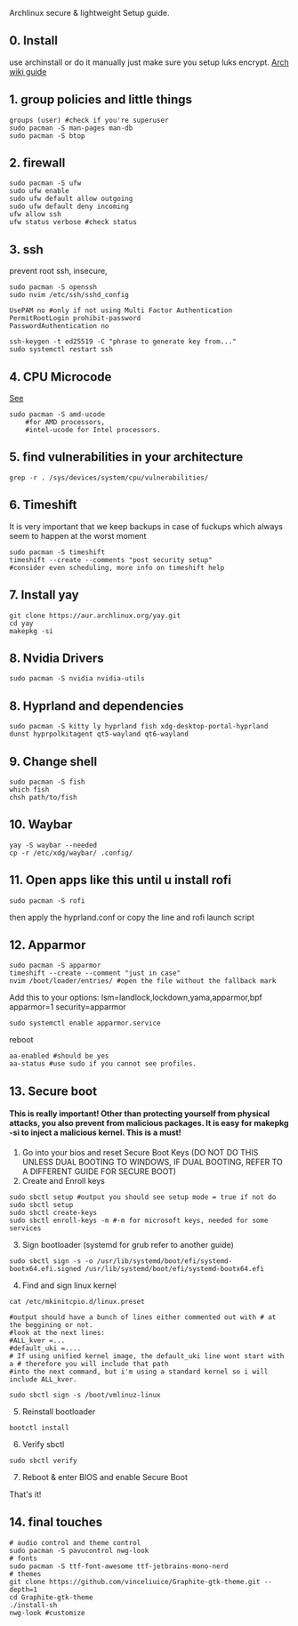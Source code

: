 Archlinux secure & lightweight Setup guide.
## 0. Install
use archinstall or do it manually just make sure you setup luks encrypt.
[Arch wiki guide](https://wiki.archlinux.org/title/Installation_guide])

## 1. group policies and little things
~~~
groups (user) #check if you're superuser
sudo pacman -S man-pages man-db
sudo pacman -S btop
~~~

## 2. firewall
~~~
sudo pacman -S ufw
sudo ufw enable
sudo ufw default allow outgoing
sudo ufw default deny incoming
ufw allow ssh
ufw status verbose #check status
~~~
## 3.  ssh
prevent root ssh, insecure, 
~~~
sudo pacman -S openssh
sudo nvim /etc/ssh/sshd_config

UsePAM no #only if not using Multi Factor Authentication
PermitRootLogin prohibit-password
PasswordAuthentication no

ssh-keygen -t ed25519 -C "phrase to generate key from..."
sudo systemctl restart ssh
~~~
## 4. CPU Microcode
[See](https://wiki.archlinux.org/title/Microcode)
~~~
sudo pacman -S amd-ucode 
	#for AMD processors,
    #intel-ucode for Intel processors.
~~~

## 5. find vulnerabilities in your architecture
```
grep -r . /sys/devices/system/cpu/vulnerabilities/
```

## 6. Timeshift
It is very important that we keep backups in case of fuckups which always seem to happen at the worst moment 
```
sudo pacman -S timeshift
timeshift --create --comments "post security setup"
#consider even scheduling, more info on timeshift help
```
## 7. Install yay
```
git clone https://aur.archlinux.org/yay.git
cd yay
makepkg -si
```
## 8. Nvidia Drivers
```
sudo pacman -S nvidia nvidia-utils
```
## 8. Hyprland and dependencies
```
sudo pacman -S kitty ly hyprland fish xdg-desktop-portal-hyprland dunst hyprpolkitagent qt5-wayland qt6-wayland
```
## 9. Change shell
```
sudo pacman -S fish
which fish 
chsh path/to/fish
```
## 10. Waybar
```
yay -S waybar --needed
cp -r /etc/xdg/waybar/ .config/

```
## 11. Open apps like this until u install rofi
```
sudo pacman -S rofi
```
then apply the hyprland.conf or copy the line and rofi launch script
## 12. Apparmor
```
sudo pacman -S apparmor
timeshift --create --comment "just in case"
nvim /boot/loader/entries/ #open the file without the fallback mark
```
Add this to your options:
lsm=landlock,lockdown,yama,apparmor,bpf apparmor=1 security=apparmor 
```
sudo systemctl enable apparmor.service
```
reboot
```
aa-enabled #should be yes
aa-status #use sudo if you cannot see profiles.
```
## 13. Secure boot
#### This is really important! Other than protecting yourself from physical attacks, you also prevent from malicious packages. It is easy for makepkg -si to inject a malicious kernel. This is a must!
1. Go into your bios and reset Secure Boot Keys (DO NOT DO THIS UNLESS DUAL BOOTING TO WINDOWS, IF DUAL BOOTING, REFER TO A DIFFERENT GUIDE FOR SECURE BOOT)
2. Create and Enroll keys
```
sudo sbctl setup #output you should see setup mode = true if not do sudo sbctl setup
sudo sbctl create-keys
sudo sbctl enroll-keys -m #-m for microsoft keys, needed for some services
```
3. Sign bootloader (systemd for grub refer to another guide)
```
sudo sbctl sign -s -o /usr/lib/systemd/boot/efi/systemd-bootx64.efi.signed /usr/lib/systemd/boot/efi/systemd-bootx64.efi
```
4. Find and sign linux kernel
```
cat /etc/mkinitcpio.d/linux.preset

#output should have a bunch of lines either commented out with # at the beggining or not.
#look at the next lines:
#ALL_kver =...
#default_uki =....
# If using unified kernel image, the default_uki line wont start with a # therefore you will include that path
#into the next command, but i'm using a standard kernel so i will include ALL_kver.

sudo sbctl sign -s /boot/vmlinuz-linux
```
5. Reinstall bootloader
```
bootctl install
```
6. Verify sbctl
```
sudo sbctl verify
```
7. Reboot & enter BIOS and enable Secure Boot
   
That's it!
## 14. final touches
```
# audio control and theme control
sudo pacman -S pavucontrol nwg-look
# fonts
sudo pacman -S ttf-font-awesome ttf-jetbrains-mono-nerd
# themes
git clone https://github.com/vinceliuice/Graphite-gtk-theme.git --depth=1
cd Graphite-gtk-theme
./install-sh
nwg-look #customize
```
